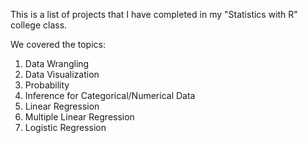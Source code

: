 This is a list of projects that I have completed in my "Statistics with R" college class.

We covered the topics:
1) Data Wrangling
2) Data Visualization
3) Probability
4) Inference for Categorical/Numerical Data
5) Linear Regression
6) Multiple Linear Regression
7) Logistic Regression
